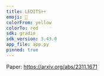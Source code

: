 ```yaml
---
title: LEDITS++
emoji: 🦀
colorFrom: yellow
colorTo: red
sdk: gradio
sdk_version: 3.43.0
app_file: app.py
pinned: true
---
```


Paper: https://arxiv.org/abs/2311.1671
